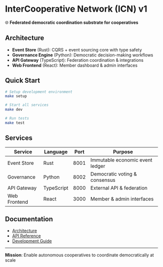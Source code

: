 # InterCooperative Network (ICN) v1

🌐 **Federated democratic coordination substrate for cooperatives**

## Architecture

- **Event Store** (Rust): CQRS + event sourcing core with type safety
- **Governance Engine** (Python): Democratic decision-making workflows  
- **API Gateway** (TypeScript): Federation coordination & integrations
- **Web Frontend** (React): Member dashboard & admin interfaces

## Quick Start

```bash
# Setup development environment
make setup

# Start all services
make dev

# Run tests
make test
```

## Services

| Service | Language | Port | Purpose |
|---------|----------|------|---------|
| Event Store | Rust | 8001 | Immutable economic event ledger |
| Governance | Python | 8002 | Democratic voting & consensus |
| API Gateway | TypeScript | 8000 | External API & federation |
| Web Frontend | React | 3000 | Member & admin interfaces |

## Documentation

- [Architecture](docs/architecture/)
- [API Reference](docs/api/)
- [Development Guide](docs/development.md)

---

**Mission**: Enable autonomous cooperatives to coordinate democratically at scale
